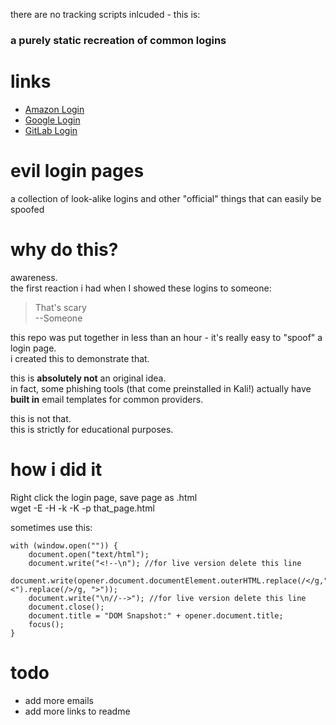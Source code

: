 there are no tracking scripts inlcuded - this is:  
### a purely static recreation of common logins

# links
- [Amazon Login](https://robertegj.github.io/decoy-pages-and-logins/Amazon/login.html)
- [Google Login](https://robertegj.github.io/decoy-pages-and-logins/Google/login.html)
- [GitLab Login](https://robertegj.github.io/decoy-pages-and-logins/Gitlab/login.html)

# evil login pages
a collection of look-alike logins and other "official" things that can easily be spoofed

# why do this?
awareness.  
the first reaction i had when I showed these logins to someone:  
> That's scary  
> --Someone

this repo was put together in less than an hour - it's really easy to "spoof" a login page.  
i created this to demonstrate that.  

this is **absolutely not** an original idea.  
in fact, some phishing tools (that come preinstalled in Kali!) actually have **built in** email templates for common providers.  

this is not that.  
this is strictly for educational purposes.  

# how i did it

Right click the login page, save page as .html  
wget -E -H -k -K -p that_page.html  


sometimes use this:
```
with (window.open("")) {
    document.open("text/html");
    document.write("<!--\n"); //for live version delete this line
    document.write(opener.document.documentElement.outerHTML.replace(/</g,"<").replace(/>/g, ">"));
    document.write("\n//-->"); //for live version delete this line
    document.close();
    document.title = "DOM Snapshot:" + opener.document.title;
    focus();
}
```
# todo
- add more emails
- add more links to readme
